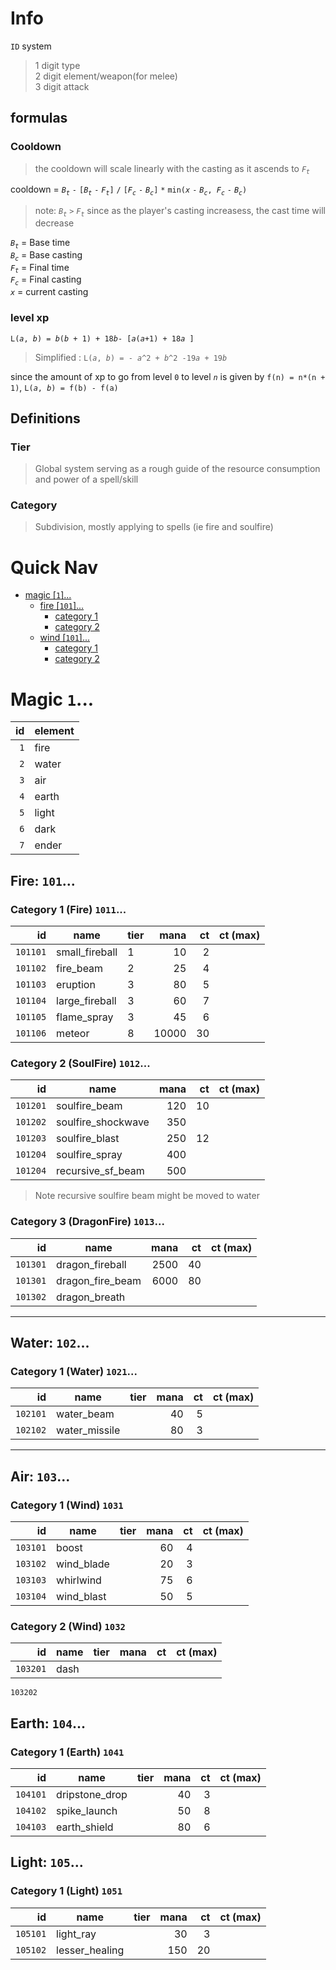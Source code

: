 # Info

`ID` system 
>1 digit type  
>2 digit element/weapon(for melee)   
>3 digit attack  

## formulas

### Cooldown 
> the cooldown will scale linearly with the casting as it ascends to _`F`<sub>`t`</sub>_

cooldown =  _`B`<sub>`t`</sub>_ `-` `[`_`B`<sub>`t`</sub>_ `-` _`F`<sub>`t`</sub>_`]` `/` `[`_`F`<sub>`c`</sub>_ `-` _`B`<sub>`c`</sub>_`]` `*` `min(`_`x`_ `-` _`B`<sub>`c`</sub>_`, `_`F`<sub>`c`</sub>_ `-` _`B`<sub>`c`</sub>_`)`

> note: _`B`<sub>`t`</sub>_ `>` _`F`<sub>`t`</sub>_ since as the player's casting increasess, the cast time will decrease

_`B`<sub>`t`</sub>_ = Base time  
_`B`<sub>`c`</sub>_ = Base casting  
_`F`<sub>`t`</sub>_ = Final time  
_`F`<sub>`c`</sub>_ = Final casting  
_`x`_ = current casting

### level xp 

`L(`_`a`_`, `_`b`_`) = `_`b`_`(`_`b`_` + 1) + 18`_`b`_` - [ `_`a`_`(`_`a`_`+1) + 18`_`a`_` ]`
> Simplified : `L(`_`a`_`, `_`b`_`) = - `_`a`_`^2 + `_`b`_`^2 -19`_`a`_` + 19`_`b`_

since the amount of xp to go from level `0` to level _`n`_ is given by `f(n) = n*(n + 1)`, `L(`_`a`_`, `_`b`_`) = f(b) - f(a)`

## Definitions
### Tier
> Global system serving as a rough guide of the resource consumption and power of a spell/skill

### Category
> Subdivision, mostly applying to spells (ie fire and soulfire)

# Quick Nav
- [magic [`1`]...](#magic)
    - [fire  [`101`]...](#fire-101)
        - [category 1](#category-1-fire-1011)
        - [category 2](#category-2-soulfire-1012)
    - [wind [`101`]...](#fire-102)
        - [category 1](#category-1-wind-1021)
        - [category 2](#category-2-wind-1022)

# Magic `1`...
id   | element 
---: | ---
`1`  | fire 
`2`  | water
`3`  | air 
`4`  | earth
`5`  | light
`6`  | dark
`7`  | ender

## Fire: `101`...
### Category 1 (Fire) `1011`...
id       | name            | tier |  mana | ct    | ct (max)
-------: | --------------- | ---- | ----: | ----: | ---: 
`101101` | small_fireball  |    1 |    10 |     2 | 
`101102` | fire_beam       |    2 |    25 |     4 | 
`101103` | eruption        |    3 |    80 |     5 | 
`101104` | large_fireball  |    3 |    60 |     7 | 
`101105` | flame_spray     |    3 |    45 |     6 |
`101106` | meteor          |    8 | 10000 |    30 |

### Category 2 (SoulFire) `1012`...
id       | name               | mana | ct    | ct (max)
-------: | ---------------    | ---: | ----: | ---: 
`101201` | soulfire_beam      |  120 |    10 |  
`101202` | soulfire_shockwave |  350 
`101203` | soulfire_blast     |  250 |    12 | 
`101204` | soulfire_spray     |  400
`101204` | recursive_sf_beam  |  500 |

> Note recursive soulfire beam might be moved to water 

### Category 3 (DragonFire) `1013`...
id       | name               | mana | ct    | ct (max)
-------: | ---------------    | ---: | ----: | ---: 
`101301` | dragon_fireball    | 2500 |    40 | 
`101301` | dragon_fire_beam   | 6000 |    80 | 
`101302` | dragon_breath
---
## Water: `102`...
### Category 1 (Water) `1021`...
id       | name            | tier | mana | ct    | ct (max)
-------: | --------------- | ---- | ---: | ----: | ---: 
`102101` | water_beam      |      |   40 |     5 | 
`102102` | water_missile   |      |   80 |     3 | 

---
## Air: `103`...

### Category 1 (Wind) `1031`
id       | name            | tier | mana | ct    | ct (max)
-------: | --------------- | ---- | ---: | ----: | ---: 
`103101` | boost           |      |   60 |     4 | 
`103102` | wind_blade      |      |   20 |     3 | 
`103103` | whirlwind       |      |   75 |     6 | 
`103104` | wind_blast      |      |   50 |     5 | 

### Category 2 (Wind) `1032`
id       | name            | tier | mana | ct    | ct (max)
-------: | --------------- | ---- | ---: | ----: | ---: 
`103201` | dash
`103202`

## Earth: `104`...
### Category 1 (Earth) `1041`

id       | name            | tier | mana | ct    | ct (max)
-------: | --------------- | ---- | ---: | ----: | ---: 
`104101` | dripstone_drop  |      |   40 |     3 | 
`104102` | spike_launch    |      |   50 |     8 |
`104103` | earth_shield    |      |   80 |     6 | 

## Light: `105`...
### Category 1 (Light) `1051`

id       | name            | tier | mana | ct    | ct (max)
-------: | --------------- | ---- | ---: | ----: | ---: 
`105101` | light_ray       |      |   30 |     3 | 
`105102` | lesser_healing  |      |  150 |    20 | 